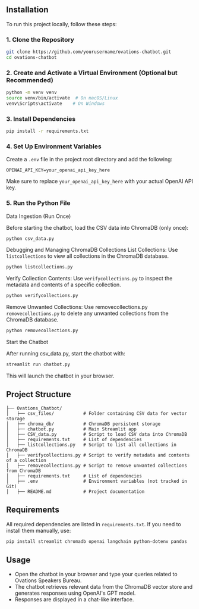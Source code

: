 
## Installation
To run this project locally, follow these steps:

### 1. Clone the Repository
```sh
git clone https://github.com/yourusername/ovations-chatbot.git
cd ovations-chatbot
```

### 2. Create and Activate a Virtual Environment (Optional but Recommended)
```sh
python -m venv venv
source venv/bin/activate  # On macOS/Linux
venv\Scripts\activate    # On Windows
```

### 3. Install Dependencies
```sh
pip install -r requirements.txt
```

### 4. Set Up Environment Variables
Create a `.env` file in the project root directory and add the following:
```
OPENAI_API_KEY=your_openai_api_key_here
```
Make sure to replace `your_openai_api_key_here` with your actual OpenAI API key.

### 5. Run the Python File 
Data Ingestion (Run Once)

Before starting the chatbot, load the CSV data into ChromaDB (only once):

```sh
python csv_data.py
```
Debugging and Managing ChromaDB Collections
List Collections: Use `listcollections` to view all collections in the ChromaDB database.

```sh
python listcollections.py  
```
Verify Collection Contents: Use `verifycollections.py` to inspect the metadata and contents of a specific collection.

```sh
python verifycollections.py  
```
Remove Unwanted Collections: Use removecollections.py `removecollections.py`  to delete any unwanted collections from the ChromaDB database.

```sh
python removecollections.py  
```
Start the Chatbot

After running csv_data.py, start the chatbot with:
```sh
streamlit run chatbot.py
```

This will launch the chatbot in your browser.

## Project Structure
```
├── Ovations_Chatbot/
│   ├── csv_files/           # Folder containing CSV data for vector storage
│   ├── chroma_db/           # ChromaDB persistent storage
│   ├── chatbot.py           # Main Streamlit app
│   ├── CSV_data.py          # Script to load CSV data into ChromaDB
│   ├── requirements.txt     # List of dependencies
│   ├── listcollections.py   # Script to list all collections in ChromaDB
│   ├── verifycollections.py # Script to verify metadata and contents of a collection
│   ├── removecollections.py # Script to remove unwanted collections from ChromaDB
│   ├── requirements.txt     # List of dependencies
│   ├── .env                 # Environment variables (not tracked in Git)
│   ├── README.md            # Project documentation
```

## Requirements
All required dependencies are listed in `requirements.txt`. If you need to install them manually, use:
```sh
pip install streamlit chromadb openai langchain python-dotenv pandas
```

## Usage
- Open the chatbot in your browser and type your queries related to Ovations Speakers Bureau.
- The chatbot retrieves relevant data from the ChromaDB vector store and generates responses using OpenAI's GPT model.
- Responses are displayed in a chat-like interface.



